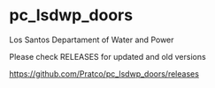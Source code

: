 # pc_lsdwp_doors
Los Santos Departament of Water and Power

Please check RELEASES for updated and old versions

https://github.com/Pratco/pc_lsdwp_doors/releases
